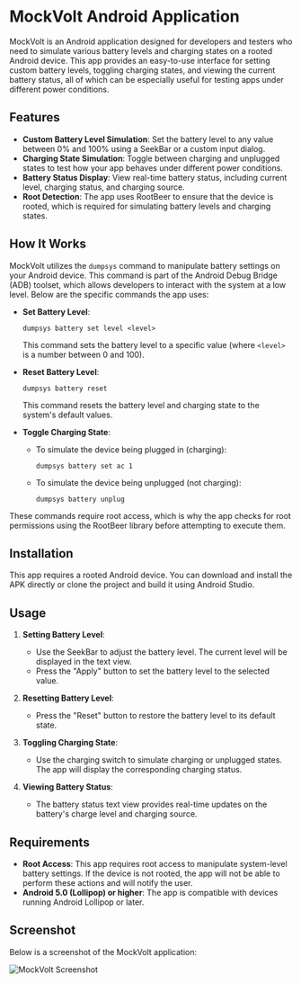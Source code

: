 # MockVolt Android Application

MockVolt is an Android application designed for developers and testers who need to simulate various battery levels and charging states on a rooted Android device. This app provides an easy-to-use interface for setting custom battery levels, toggling charging states, and viewing the current battery status, all of which can be especially useful for testing apps under different power conditions.

## Features

- **Custom Battery Level Simulation**: Set the battery level to any value between 0% and 100% using a SeekBar or a custom input dialog.
- **Charging State Simulation**: Toggle between charging and unplugged states to test how your app behaves under different power conditions.
- **Battery Status Display**: View real-time battery status, including current level, charging status, and charging source.
- **Root Detection**: The app uses RootBeer to ensure that the device is rooted, which is required for simulating battery levels and charging states.

## How It Works

MockVolt utilizes the `dumpsys` command to manipulate battery settings on your Android device. This command is part of the Android Debug Bridge (ADB) toolset, which allows developers to interact with the system at a low level. Below are the specific commands the app uses:

- **Set Battery Level**:
  ```shell
  dumpsys battery set level <level>
  ```
  This command sets the battery level to a specific value (where `<level>` is a number between 0 and 100).

- **Reset Battery Level**:
  ```shell
  dumpsys battery reset
  ```
  This command resets the battery level and charging state to the system's default values.

- **Toggle Charging State**:
  - To simulate the device being plugged in (charging):
    ```shell
    dumpsys battery set ac 1
    ```

  - To simulate the device being unplugged (not charging):
    ```shell
    dumpsys battery unplug
    ```

These commands require root access, which is why the app checks for root permissions using the RootBeer library before attempting to execute them.

## Installation

This app requires a rooted Android device. You can download and install the APK directly or clone the project and build it using Android Studio.

## Usage

1. **Setting Battery Level**:
   - Use the SeekBar to adjust the battery level. The current level will be displayed in the text view.
   - Press the "Apply" button to set the battery level to the selected value.

2. **Resetting Battery Level**:
   - Press the "Reset" button to restore the battery level to its default state.

3. **Toggling Charging State**:
   - Use the charging switch to simulate charging or unplugged states. The app will display the corresponding charging status.

4. **Viewing Battery Status**:
   - The battery status text view provides real-time updates on the battery's charge level and charging source.

## Requirements

- **Root Access**: This app requires root access to manipulate system-level battery settings. If the device is not rooted, the app will not be able to perform these actions and will notify the user.
- **Android 5.0 (Lollipop) or higher**: The app is compatible with devices running Android Lollipop or later.

## Screenshot

Below is a screenshot of the MockVolt application:

![MockVolt Screenshot](https://github.com/user-attachments/assets/2832311c-962c-43a8-8309-e777574bd5fe)
